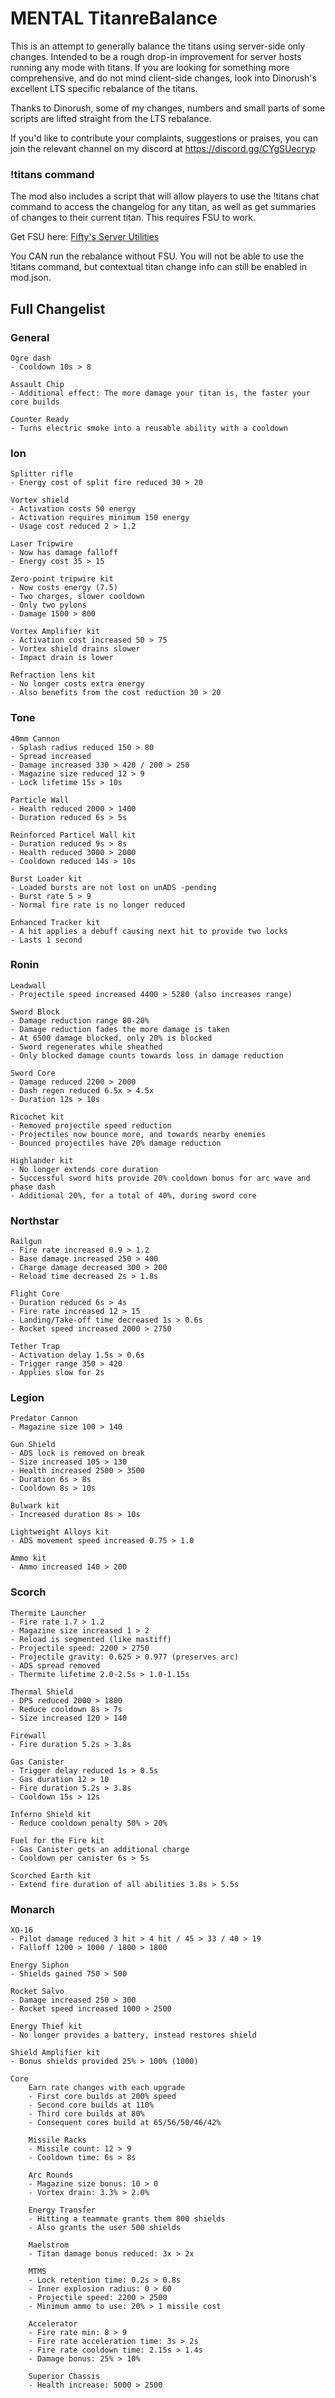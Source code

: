 # MENTAL TitanreBalance

This is an attempt to generally balance the titans using server-side only changes. Intended to be a rough drop-in improvement for server hosts running any mode with titans. If you are looking for something more comprehensive, and do not mind client-side changes, look into Dinorush's excellent LTS specific rebalance of the titans.

Thanks to Dinorush, some of my changes, numbers and small parts of some scripts are lifted straight from the LTS rebalance.

If you'd like to contribute your complaints, suggestions or praises, you can join the relevant channel on my discord at https://discord.gg/CYgSUecryp

### !titans command

The mod also includes a script that will allow players to use the !titans chat command to access the changelog for any titan, as well as get summaries of changes to their current titan. This requires FSU to work.

Get FSU here: [Fifty's Server Utilities](https://northstar.thunderstore.io/package/Fifty/Server_Utilities/)

You CAN run the rebalance without FSU. You will not be able to use the !titans command, but contextual titan change info can still be enabled in mod.json.

## Full Changelist

### General

    Ogre dash
    - Cooldown 10s > 8
    
    Assault Chip
    - Additional effect: The more damage your titan is, the faster your core builds
    
    Counter Ready
    - Turns electric smoke into a reusable ability with a cooldown

### Ion

    Splitter rifle
    - Energy cost of split fire reduced 30 > 20

    Vortex shield
    - Activation costs 50 energy
    - Activation requires minimum 150 energy
    - Usage cost reduced 2 > 1.2

    Laser Tripwire
    - Now has damage falloff
    - Energy cost 35 > 15

    Zero-point tripwire kit
    - Now costs energy (7.5)
    - Two charges, slower cooldown
    - Only two pylons
    - Damage 1500 > 800
    
    Vortex Amplifier kit
    - Activation cost increased 50 > 75
    - Vortex shield drains slower
    - Impact drain is lower

    Refraction lens kit
    - No longer costs extra energy
    - Also benefits from the cost reduction 30 > 20

### Tone

    40mm Cannon
    - Splash radius reduced 150 > 80
    - Spread increased
    - Damage increased 330 > 420 / 200 > 250
    - Magazine size reduced 12 > 9
    - Lock lifetime 15s > 10s

    Particle Wall
    - Health reduced 2000 > 1400
    - Duration reduced 6s > 5s

    Reinforced Particel Wall kit
    - Duration reduced 9s > 8s
    - Health reduced 3000 > 2000
    - Cooldown reduced 14s > 10s

    Burst Loader kit
    - Loaded bursts are not lost on unADS -pending
    - Burst rate 5 > 9
    - Normal fire rate is no longer reduced
    
    Enhanced Tracker kit
    - A hit applies a debuff causing next hit to provide two locks
    - Lasts 1 second

### Ronin

    Leadwall
    - Projectile speed increased 4400 > 5280 (also increases range)

    Sword Block
    - Damage reduction range 80-20%
    - Damage reduction fades the more damage is taken
    - At 6500 damage blocked, only 20% is blocked
    - Sword regenerates while sheathed
    - Only blocked damage counts towards loss in damage reduction

    Sword Core
    - Damage reduced 2200 > 2000
    - Dash regen reduced 6.5x > 4.5x
    - Duration 12s > 10s
    
    Ricochet kit
    - Removed projectile speed reduction
    - Projectiles now bounce more, and towards nearby enemies
    - Bounced projectiles have 20% damage reduction
    
    Highlander kit
    - No longer extends core duration
    - Successful sword hits provide 20% cooldown bonus for arc wave and phase dash
    - Additional 20%, for a total of 40%, during sword core

### Northstar

    Railgun
    - Fire rate increased 0.9 > 1.2
    - Base damage increased 250 > 400
    - Charge damage decreased 300 > 200
    - Reload time decreased 2s > 1.8s

    Flight Core
    - Duration reduced 6s > 4s
    - Fire rate increased 12 > 15
    - Landing/Take-off time decreased 1s > 0.6s
    - Rocket speed increased 2000 > 2750

    Tether Trap
    - Activation delay 1.5s > 0.6s
    - Trigger range 350 > 420
    - Applies slow for 2s

### Legion

    Predator Cannon
    - Magazine size 100 > 140

    Gun Shield
    - ADS lock is removed on break
    - Size increased 105 > 130
    - Health increased 2500 > 3500
    - Duration 6s > 8s
    - Cooldown 8s > 10s

    Bulwark kit
    - Increased duration 8s > 10s

    Lightweight Alloys kit
    - ADS movement speed increased 0.75 > 1.0

    Ammo kit
    - Ammo increased 140 > 200

### Scorch

    Thermite Launcher
    - Fire rate 1.7 > 1.2
    - Magazine size increased 1 > 2
    - Reload is segmented (like mastiff)
    - Projectile speed: 2200 > 2750
    - Projectile gravity: 0.625 > 0.977 (preserves arc)
    - ADS spread removed
    - Thermite lifetime 2.0-2.5s > 1.0-1.15s
    
    Thermal Shield
    - DPS reduced 2000 > 1800
    - Reduce cooldown 8s > 7s
    - Size increased 120 > 140

    Firewall
    - Fire duration 5.2s > 3.8s

    Gas Canister
    - Trigger delay reduced 1s > 0.5s
    - Gas duration 12 > 10
    - Fire duration 5.2s > 3.8s
    - Cooldown 15s > 12s

    Inferno Shield kit
    - Reduce cooldown penalty 50% > 20%
    
    Fuel for the Fire kit
    - Gas Canister gets an additional charge
    - Cooldown per canister 6s > 5s
    
    Scorched Earth kit
    - Extend fire duration of all abilities 3.8s > 5.5s

### Monarch

    XO-16
    - Pilot damage reduced 3 hit > 4 hit / 45 > 33 / 40 > 19
    - Falloff 1200 > 1000 / 1800 > 1800

    Energy Siphon
    - Shields gained 750 > 500

    Rocket Salvo
    - Damage increased 250 > 300
    - Rocket speed increased 1000 > 2500

    Energy Thief kit
    - No longer provides a battery, instead restores shield

    Shield Amplifier kit
    - Bonus shields provided 25% > 100% (1000)

    Core
        Earn rate changes with each upgrade
        - First core builds at 200% speed
        - Second core builds at 110%
        - Third core builds at 80%
        - Consequent cores build at 65/56/50/46/42%

        Missile Racks
        - Missile count: 12 > 9
        - Cooldown time: 6s > 8s

        Arc Rounds
        - Magazine size bonus: 10 > 0
        - Vortex drain: 3.3% > 2.0%

        Energy Transfer
        - Hitting a teammate grants them 800 shields
        - Also grants the user 500 shields

        Maelstrom
        - Titan damage bonus reduced: 3x > 2x

        MTMS
        - Lock retention time: 0.2s > 0.8s
        - Inner explosion radius: 0 > 60
        - Projectile speed: 2200 > 2500
        - Minimum ammo to use: 20% > 1 missile cost

        Accelerator
        - Fire rate min: 8 > 9
        - Fire rate acceleration time: 3s > 2s
        - Fire rate cooldown time: 2.15s > 1.4s
        - Damage bonus: 25% > 10%

        Superior Chassis
        - Health increase: 5000 > 2500

